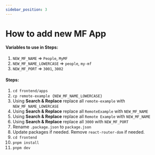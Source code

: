 ```yaml
---
sidebar_position: 3
---
```


# How to add new MF App

#### Variables to use in Steps:

1. `NEW_MF_NAME` => `People`, `MyMF`
2. `NEW_MF_NAME_LOWERCASE` => `people`, `my-mf`
3. `NEW_MF_PORT` => `3001`, `3002`

#### Steps:

1. `cd frontend/apps`
2. `cp remote-example {NEW_MF_NAME_LOWERCASE}`
3. Using **Search & Replace** replace all `remote-example` with `NEW_MF_NAME_LOWERCASE`
4. Using **Search & Replace** replace all `RemoteExample` with `NEW_MF_NAME`
5. Using **Search & Replace** replace all `Remote Example` with `NEW_MF_NAME`
6. Using **Search & Replace** replace all `3000` with `NEW_MF_PORT`
7. Rename `.package.json` to `package.json`
8. Update packages if needed. Remove `react-router-dom` if needed.
9. `cd frontend`
10. `pnpm install`
11. `pnpm dev`
